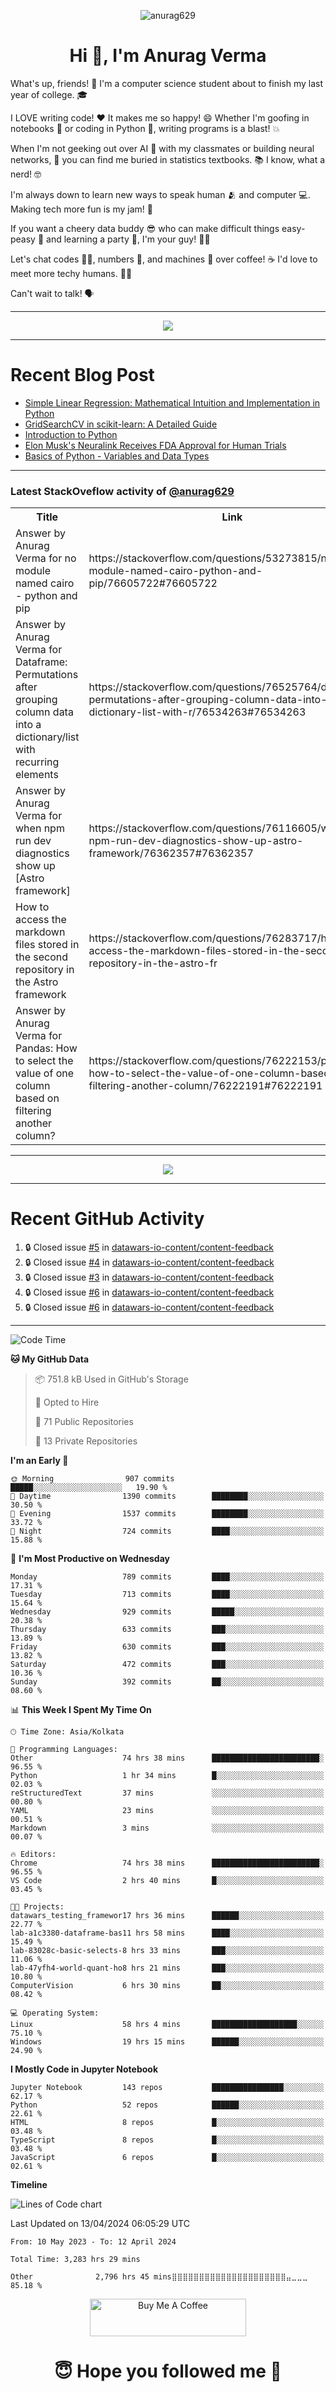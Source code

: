 

<p align="center"> <img src="https://komarev.com/ghpvc/?username=anurag629&label=Profile%20views&color=0e75b6&style=flat" alt="anurag629" /> </p>

<h1 align="center">Hi 👋, I'm Anurag Verma</h1>

What's up, friends! 👋 I'm a computer science student about to finish my last year of college. 🎓

I LOVE writing code! ❤️ It makes me so happy! 😄 Whether I'm goofing in notebooks 📓 or coding in Python 🐍, writing programs is a blast! 💥

When I'm not geeking out over AI 🤖 with my classmates or building neural networks, 🧠 you can find me buried in statistics textbooks. 📚 I know, what a nerd! 🤓

I'm always down to learn new ways to speak human 🫂 and computer 💻. Making tech more fun is my jam! 🍇

If you want a cheery data buddy 😎 who can make difficult things easy-peasy 🥝 and learning a party 🎉, I'm your guy! 🙋‍♂️

Let's chat codes 👨‍💻, numbers 🧮, and machines 🤖 over coffee! ☕ I'd love to meet more techy humans. 💁‍♂️

Can't wait to talk! 🗣️

---

<p align="center">
  <img src="https://spotify-github-profile.vercel.app/api/view.svg?uid=mwvywke3fo2gajpenodnmobfh&cover_image=true&theme=default&show_offline=false&background_color=121212&interchange=false&bar_color=53b14f&bar_color_cover=true">
</p>

---

# Recent Blog Post

<!-- BLOG-POST-LIST:START -->
- [Simple Linear Regression: Mathematical Intuition and Implementation in Python](https://codercops.tech/blog/machine-learning-algorithms/simple-linear-regression-mathematical-intuation)
- [GridSearchCV in scikit-learn: A Detailed Guide](https://codercops.tech/blog/gridsearchcv-in-scikit-learn-a-detailed-guide)
- [Introduction to Python](https://codercops.tech/blog/python-tutorial/introduction-to-python)
- [Elon Musk&#39;s Neuralink Receives FDA Approval for Human Trials](https://codercops.tech/blog/elon-musks-neuralink-receives-fda-approval-for-human-trials)
- [Basics of Python - Variables and Data Types](https://codercops.tech/blog/python-basics-of-python-variables-and-data-types)
<!-- BLOG-POST-LIST:END -->

---

### Latest StackOveflow activity of [@anurag629](https://github.com/anurag629)
<table>
  <tr><th>Title</th><th>Link</th></tr>
  <!-- STACKOVERFLOW:START --><tr><td>Answer by Anurag Verma for no module named cairo - python and pip</td><td>https://stackoverflow.com/questions/53273815/no-module-named-cairo-python-and-pip/76605722#76605722</td></tr><tr><td>Answer by Anurag Verma for Dataframe: Permutations after grouping column data into a dictionary/list with recurring elements</td><td>https://stackoverflow.com/questions/76525764/dataframe-permutations-after-grouping-column-data-into-a-dictionary-list-with-r/76534263#76534263</td></tr><tr><td>Answer by Anurag Verma for when npm run dev diagnostics show up [Astro framework]</td><td>https://stackoverflow.com/questions/76116605/when-npm-run-dev-diagnostics-show-up-astro-framework/76362357#76362357</td></tr><tr><td>How to access the markdown files stored in the second repository in the Astro framework</td><td>https://stackoverflow.com/questions/76283717/how-to-access-the-markdown-files-stored-in-the-second-repository-in-the-astro-fr</td></tr><tr><td>Answer by Anurag Verma for Pandas: How to select the value of one column based on filtering another column?</td><td>https://stackoverflow.com/questions/76222153/pandas-how-to-select-the-value-of-one-column-based-on-filtering-another-column/76222191#76222191</td></tr><!-- STACKOVERFLOW:END -->
</table>

---

<p align="center">
  <img alig src="https://github-profile-trophy.vercel.app/?username=anurag629&theme=onedark&column=-1" />
</p>

---

# Recent GitHub Activity
<!--START_SECTION:activity-->
1. 🔒 Closed issue [#5](https://github.com/datawars-io-content/content-feedback/issues/5) in [datawars-io-content/content-feedback](https://github.com/datawars-io-content/content-feedback)
2. 🔒 Closed issue [#4](https://github.com/datawars-io-content/content-feedback/issues/4) in [datawars-io-content/content-feedback](https://github.com/datawars-io-content/content-feedback)
3. 🔒 Closed issue [#3](https://github.com/datawars-io-content/content-feedback/issues/3) in [datawars-io-content/content-feedback](https://github.com/datawars-io-content/content-feedback)
4. 🔒 Closed issue [#6](https://github.com/datawars-io-content/content-feedback/issues/6) in [datawars-io-content/content-feedback](https://github.com/datawars-io-content/content-feedback)
5. 🔒 Closed issue [#6](https://github.com/datawars-io-content/content-feedback/issues/6) in [datawars-io-content/content-feedback](https://github.com/datawars-io-content/content-feedback)
<!--END_SECTION:activity-->

---

<!--START_SECTION:waka-->
![Code Time](http://img.shields.io/badge/Code%20Time-3%2C283%20hrs%2029%20mins-blue)

**🐱 My GitHub Data** 

> 📦 751.8 kB Used in GitHub's Storage 
 > 
> 💼 Opted to Hire
 > 
> 📜 71 Public Repositories 
 > 
> 🔑 13 Private Repositories 
 > 
**I'm an Early 🐤** 

```text
🌞 Morning                907 commits         █████░░░░░░░░░░░░░░░░░░░░   19.90 % 
🌆 Daytime                1390 commits        ████████░░░░░░░░░░░░░░░░░   30.50 % 
🌃 Evening                1537 commits        ████████░░░░░░░░░░░░░░░░░   33.72 % 
🌙 Night                  724 commits         ████░░░░░░░░░░░░░░░░░░░░░   15.88 % 
```
📅 **I'm Most Productive on Wednesday** 

```text
Monday                   789 commits         ████░░░░░░░░░░░░░░░░░░░░░   17.31 % 
Tuesday                  713 commits         ████░░░░░░░░░░░░░░░░░░░░░   15.64 % 
Wednesday                929 commits         █████░░░░░░░░░░░░░░░░░░░░   20.38 % 
Thursday                 633 commits         ███░░░░░░░░░░░░░░░░░░░░░░   13.89 % 
Friday                   630 commits         ███░░░░░░░░░░░░░░░░░░░░░░   13.82 % 
Saturday                 472 commits         ███░░░░░░░░░░░░░░░░░░░░░░   10.36 % 
Sunday                   392 commits         ██░░░░░░░░░░░░░░░░░░░░░░░   08.60 % 
```


📊 **This Week I Spent My Time On** 

```text
🕑︎ Time Zone: Asia/Kolkata

💬 Programming Languages: 
Other                    74 hrs 38 mins      ████████████████████████░   96.55 % 
Python                   1 hr 34 mins        █░░░░░░░░░░░░░░░░░░░░░░░░   02.03 % 
reStructuredText         37 mins             ░░░░░░░░░░░░░░░░░░░░░░░░░   00.80 % 
YAML                     23 mins             ░░░░░░░░░░░░░░░░░░░░░░░░░   00.51 % 
Markdown                 3 mins              ░░░░░░░░░░░░░░░░░░░░░░░░░   00.07 % 

🔥 Editors: 
Chrome                   74 hrs 38 mins      ████████████████████████░   96.55 % 
VS Code                  2 hrs 40 mins       █░░░░░░░░░░░░░░░░░░░░░░░░   03.45 % 

🐱‍💻 Projects: 
datawars_testing_framewor17 hrs 36 mins      ██████░░░░░░░░░░░░░░░░░░░   22.77 % 
lab-a1c3380-dataframe-bas11 hrs 58 mins      ████░░░░░░░░░░░░░░░░░░░░░   15.49 % 
lab-83028c-basic-selects-8 hrs 33 mins       ███░░░░░░░░░░░░░░░░░░░░░░   11.06 % 
lab-47yfh4-world-quant-ho8 hrs 21 mins       ███░░░░░░░░░░░░░░░░░░░░░░   10.80 % 
ComputerVision           6 hrs 30 mins       ██░░░░░░░░░░░░░░░░░░░░░░░   08.42 % 

💻 Operating System: 
Linux                    58 hrs 4 mins       ███████████████████░░░░░░   75.10 % 
Windows                  19 hrs 15 mins      ██████░░░░░░░░░░░░░░░░░░░   24.90 % 
```

**I Mostly Code in Jupyter Notebook** 

```text
Jupyter Notebook         143 repos           ████████████████░░░░░░░░░   62.17 % 
Python                   52 repos            ██████░░░░░░░░░░░░░░░░░░░   22.61 % 
HTML                     8 repos             █░░░░░░░░░░░░░░░░░░░░░░░░   03.48 % 
TypeScript               8 repos             █░░░░░░░░░░░░░░░░░░░░░░░░   03.48 % 
JavaScript               6 repos             █░░░░░░░░░░░░░░░░░░░░░░░░   02.61 % 
```



**Timeline**

![Lines of Code chart](https://raw.githubusercontent.com/anurag629/anurag629/main/assets/bar_graph.png)


 Last Updated on 13/04/2024 06:05:29 UTC
<!--END_SECTION:waka-->

<!--START_SECTION:waka-simple-->

```text
From: 10 May 2023 - To: 12 April 2024

Total Time: 3,283 hrs 29 mins

Other              2,796 hrs 45 mins⣿⣿⣿⣿⣿⣿⣿⣿⣿⣿⣿⣿⣿⣿⣿⣿⣿⣿⣿⣿⣿⣤⣀⣀⣀   85.18 %
```

<!--END_SECTION:waka-simple-->

<p align="center"> 
<a href="https://www.buymeacoffee.com/anurag629" target="_blank"><img src="https://cdn.buymeacoffee.com/buttons/default-orange.png" alt="Buy Me A Coffee" height="60" width="250"></a>
</p>


<h1 align="center"> 😇 Hope you followed me 🥰  </h1>

